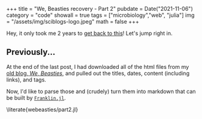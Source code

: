 +++
title = "We, Beasties recovery - Part 2"
pubdate = Date("2021-11-06")
category = "code"
showall = true
tags = ["microbiology","web", "julia"]
img = "/assets/img/sciblogs-logo.jpeg"
math = false
+++

Hey, it only took me 2 years to [get back to this](/posts/2020/webeasties-1)!
Let's jump right in.

## Previously...

At the end of the last post,
I had downloaded all of the html files
from my [old blog, _We, Beasties_](https://scienceblogs.com/webeasties),
and pulled out the titles, dates, content (including links), and tags.

Now, I'd like to parse those and (crudely)
turn them into markdown that can be built by [`Franklin.jl`](http://franklinjl.org).

\literate{webeasties/part2.jl}

